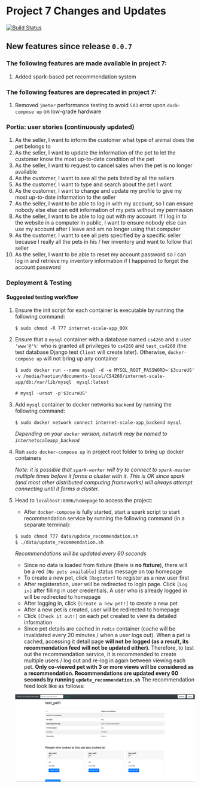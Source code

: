 # Project 7 Changes and Updates
[![Build Status](https://travis-ci.com/Haotian9850/internet-scale-app.png)](https://travis-ci.com/Haotian9850/internet-scale-app)

## New features since release `0.0.7`
### The following features are made available in project 7:
1. Added spark-based pet recommendation system


### The following features are deprecated in project 7:
1. Removed `jmeter` performance testing to avoid `503` error upon `dock-compose up` on low-grade hardware


 
### Portia: user stories (continuously updated)
1. As the seller, I want to inform the customer what type of animal does the pet belongs to
2. As the seller, I want to update the information of the pet to let the customer know the most up-to-date condition of the pet
3. As the seller, I want to request to cancel sales when the pet is no longer available
4. As the customer, I want to see all the pets listed by all the sellers
5. As the customer, I want to type and search about the pet I want
6. As the customer, I want to change and update my profile to give my most up-to-date information to the seller
7. As the seller, I want to be able to log in with my account, so I can ensure nobody else else can edit information of my pets without my permission
8. As the seller, I want to be able to log out with my account. If I log in to the website in a computer in public, I want to ensure nobody else can use my account after I leave and am no longer using that computer
9. As the customer, I want to see all pets specified by a specific seller because I really all the pets in his / her inventory and want to follow that seller
10. As the seller, I want to be able to reset my account password so I can log in and retrieve my inventory information if I happened to forget the account password



### Deployment & Testing
#### Suggested testing workflow
1. Ensure the init script for each container is executable by running the following command:
    ```
    $ sudo chmod -R 777 internet-scale-app_00X
    ```
1. Ensure that a `mysql` container with a database named `cs4260` and a user `'www'@'%'` who is granted all privileges to `cs4260` and `test_cs4260` (the test database Django test `Client` will create later). Otherwise, `docker-compose up` will not bring up any container
    ```
    $ sudo docker run --name mysql -d -e MYSQL_ROOT_PASSWORD='$3cureUS' -v /media/haotian/documents-local/CS4260/internet-scale-app/db:/var/lib/mysql  mysql:latest
    ```

    ```
    # mysql -uroot -p'$3cureUS'
    ```
2. Add `mysql` container to docker networks `backend` by running the following command:
    ```
    $ sudo docker network connect internet-scale-app_backend mysql
    ```
    *Depending on your `docker` version, network may be named to `internetscaleapp_backend`*
3. Run `sudo docker-compose up` in project root folder to bring up docker containers

    *Note: it is possible that `spark-worker` will try to connect to `spark-master` multiple times before it forms a cluster with it. This is OK since spark (and most other distributed computing frameworks) will always attempt connecting until it forms a cluster.*
4. Head to `localhost:8006/homepage` to access the project:
    - After `docker-compose` is fully started, start a spark script to start recommendation service by running the following command (in a separate terminal):
    ```
    $ sudo chmod 777 data/update_recommendation.sh
    $ ./data/update_recommendation.sh
    ```
    *Recommendations will be updated every 60 seconds*
    - Since no data is loaded from fixture (there is **no fixture**), there will be a red `[No pets available]` status message on top homepage
    - To create a new pet, click `[Register]` to register as a new user first
    - After registeration, user will be redirected to login page. Click `[Log in]` after filling in user credentials. A user who is already logged in will be redirected to homepage
    - After logging in, click `[Create a new pet!]` to create a new pet
    - After a new pet is created, user will be redirected to homepage
    - Click `[Check it out!]` on each pet created to view its detailed information
    - Since pet details are cached in `redis` container (cache will be invalidated every 20 minutes / when a user logs out). When a pet is cached, accessing it detail page **will not be logged (as a result, its recommendation feed will not be updated either)**. Therefore, to test out the recommendation service, it is recommended to create multiple users / log out and re-log in again between viewing each pet. **Only co-viewed pet with 3 or more views will be considered as a recommendation. Recommendations are updated every 60 seconds by running `update_recommendation.sh`** The recommendation feed look like as follows:

    ![result](imgs/recommendations.png)



